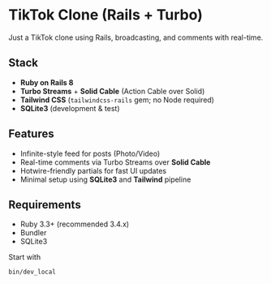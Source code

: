 # TikTok Clone (Rails + Turbo)

Just a TikTok clone using Rails, broadcasting, and comments with real-time.

## Stack

- **Ruby on Rails 8**
- **Turbo Streams** + **Solid Cable** (Action Cable over Solid)
- **Tailwind CSS** (`tailwindcss-rails` gem; no Node required)
- **SQLite3** (development & test)

## Features

- Infinite-style feed for posts (Photo/Video)
- Real-time comments via Turbo Streams over **Solid Cable**
- Hotwire-friendly partials for fast UI updates
- Minimal setup using **SQLite3** and **Tailwind** pipeline

## Requirements

- Ruby 3.3+ (recommended 3.4.x)
- Bundler
- SQLite3

Start with

```bash
bin/dev_local
```
